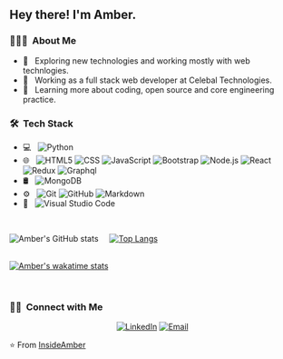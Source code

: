 <h2> Hey there! I'm Amber.</h2>

<h3> 👨🏻‍💻 &nbsp;About Me </h3>

- 🤔 &nbsp; Exploring new technologies and working mostly with web technlogies.
- 💼 &nbsp; Working as a full stack web developer at Celebal Technologies.
- 🌱 &nbsp; Learning more about coding, open source and core engineering practice.

<h3> 🛠 &nbsp;Tech Stack</h3>

- 💻 &nbsp;
  ![Python](https://img.shields.io/badge/-Python-333333?style=flat&logo=python)
- 🌐 &nbsp;
  ![HTML5](https://img.shields.io/badge/-HTML5-333333?style=flat&logo=HTML5)
  ![CSS](https://img.shields.io/badge/-CSS-333333?style=flat&logo=CSS3&logoColor=1572B6)
  ![JavaScript](https://img.shields.io/badge/-JavaScript-333333?style=flat&logo=javascript)
  ![Bootstrap](https://img.shields.io/badge/-Bootstrap-333333?style=flat&logo=bootstrap&logoColor=563D7C)
  ![Node.js](https://img.shields.io/badge/-Node.js-333333?style=flat&logo=node.js)
  ![React](https://img.shields.io/badge/-React-333333?style=flat&logo=react)
  ![Redux](https://img.shields.io/badge/-Redux-333333?style=flat&logo=redux)
  ![Graphql](https://img.shields.io/badge/-Graphql-333333?style=flat&logo=graphql)
- 🛢 &nbsp;
  ![MongoDB](https://img.shields.io/badge/-MongoDB-333333?style=flat&logo=mongodb)
- ⚙️ &nbsp;
  ![Git](https://img.shields.io/badge/-Git-333333?style=flat&logo=git)
  ![GitHub](https://img.shields.io/badge/-GitHub-333333?style=flat&logo=github)
  ![Markdown](https://img.shields.io/badge/-Markdown-333333?style=flat&logo=markdown)
- 🔧 &nbsp;
  ![Visual Studio Code](https://img.shields.io/badge/-Visual%20Studio%20Code-333333?style=flat&logo=visual-studio-code&logoColor=007ACC)
<br/>

  ![Amber's GitHub stats](https://github-readme-stats.vercel.app/api?username=InsideAmber&show_icons=true&theme=dark) &nbsp; &nbsp;
  [![Top Langs](https://github-readme-stats.vercel.app/api/top-langs/?username=InsideAmber&theme=dark&layout=compact)](https://github.com/InsideAmber/github-readme-stats)  
<br/>

[![Amber's wakatime stats](https://github-readme-stats.vercel.app/api/wakatime?username=InsideAmber&theme=dark)](https://github.com/InsideAmber/github-readme-stats)

<br/>

<h3> 🤝🏻 &nbsp;Connect with Me </h3>

<p align="center">
<a href="https://www.linkedin.com/in/amber-khan-4947051b3/"><img alt="LinkedIn" src="https://img.shields.io/badge/LinkedIn-Amber%20Khan-blue?style=flat-square&logo=linkedin"></a>
<a href="mailto:khanamber093@gmail.com"><img alt="Email" src="https://img.shields.io/badge/Email-khanamber093@gmail.com-blue?style=flat-square&logo=gmail"></a>
</p>

⭐️ From [InsideAmber](https://github.com/InsideAmber)
